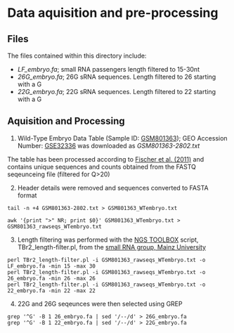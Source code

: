 # Data aquisition and pre-processing

## Files

The files contained within this directory include:
- *LF_embryo.fa*; small RNA passengers length filtered to 15-30nt
- *26G_embryo.fa*; 26G sRNA sequences. Length filtered to 26 starting with a G
- *22G_embryo.fa*; 22G sRNA sequences. Length filtered to 22 starting with a G

## Aquisition and Processing

1) Wild-Type Embryo Data Table (Sample ID: [GSM801363](https://www.ncbi.nlm.nih.gov/geo/query/acc.cgi?acc=GSM801363)); GEO Accession Number: [GSE32336](https://www.ncbi.nlm.nih.gov/geo/query/acc.cgi?acc=GSE32366) was downloaded as *GSM801363-2802.txt*

The table has been processed according to [Fischer et al. (2011)](https://pubmed.ncbi.nlm.nih.gov/22102828/) and contains unique sequences and counts obtained from the FASTQ seqeunceing file (filtered for Q>20)

2) Header details were removed and sequences converted to FASTA format

```
tail -n +4 GSM801363-2802.txt > GSM801363_WTembryo.txt 

awk '{print ">" NR; print $0}' GSM801363_WTembryo.txt > GSM801363_rawseqs_WTembryo.txt 
```

3) Length filtering was performed with the [NGS TOOLBOX](https://www.smallrnagroup.uni-mainz.de/software/TBr2.zip) script, TBr2_length-filter.pl, from the [small RNA group, Mainz University](https://www.smallrnagroup.uni-mainz.de/)

```
perl TBr2_length-filter.pl -i GSM801363_rawseqs_WTembryo.txt -o LF_embryo.fa -min 15 -max 30
perl TBr2_length-filter.pl -i GSM801363_rawseqs_WTembryo.txt -o 26_embryo.fa -min 26 -max 26
perl TBr2_length-filter.pl -i GSM801363_rawseqs_WTembryo.txt -o 22_embryo.fa -min 22 -max 22
```

4) 22G and 26G seqeunces were then selected using GREP
```
grep '^G' -B 1 26_embryo.fa | sed '/--/d' > 26G_embryo.fa
grep '^G' -B 1 22_embryo.fa | sed '/--/d' > 22G_embryo.fa
```
